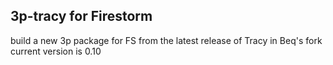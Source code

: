 ## 3p-tracy for Firestorm
build a new 3p package for FS from the latest release of Tracy in Beq's fork
current version is 0.10